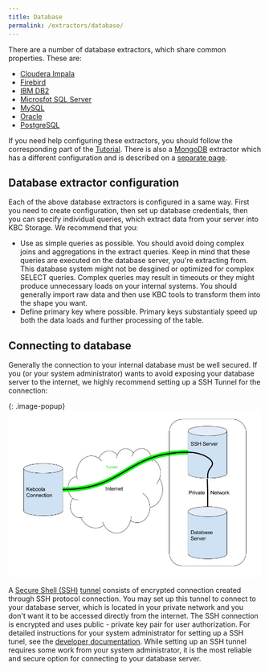 ```yaml
---
title: Database
permalink: /extractors/database/
---
```


There are a number of database extractors, which share common properties. These are:

- [Cloudera Impala](https://www.cloudera.com/products/apache-hadoop/impala.html)
- [Firebird](http://www.firebirdsql.org/)
- [IBM DB2](http://www.ibm.com/analytics/us/en/technology/db2/)
- [Microsfot SQL Server](https://en.wikipedia.org/wiki/Microsoft_SQL_Server)
- [MySQL](https://www.mysql.com/)
- [Oracle](http://www.oracle.com/index.html)
- [PostgreSQL](http://www.postgresql.org/)

If you need help configuring these extractors, you should follow the
corresponding part of the [Tutorial](/overview/tutorial/load/database/).
There is also a [MongoDB](https://www.mongodb.com/) extractor which has a different configuration and
is described on a [separate page](/extractors/mongodb/).

## Database extractor configuration
Each of the above database extractors is configured in a same way. First you need to create configuration, then set up database credentials,
then you can specify individual queries, which extract data from your server into KBC Storage. We recommend that you:

- Use as simple queries as possible. You should avoid doing complex joins and aggregations in the extract queries. Keep in mind that these queries are
executed on the database server, you're extracting from. This database system might not be desgined or optimized for complex SELECT queries. Complex queries may
result in timeouts or they might produce unnecessary loads on your internal systems. You should generally import raw data and then use KBC tools to transform them
into the shape you want.
- Define primary key where possible. Primary keys substantialy speed up both the data loads and further processing of the table.


## Connecting to database
Generally the connection to your internal database must be well secured. If you (or your system administrator) wants to
avoid exposing your database server to the internet, we highly recommend setting up a SSH Tunnel
for the connection:

{: .image-popup}
![Schema - SSH tunnel](/extractors/database/ssh/ssh-tunnel.jpg)

A [Secure Shell (SSH)](https://en.wikipedia.org/wiki/Secure_Shell) [tunnel](https://en.wikipedia.org/wiki/Tunneling_protocol) consists of encrypted connection created
through SSH protocol connection. You may set up this tunnel to connect to your database server, which is located in your private network and you don't want it
to be accessed directly from the internet. The SSH connection is encrypted and uses public - private key pair for user authorization. For
detailed instructions for your system administrator for setting up a SSH tunel, see the [developer documentation](https://developers.keboola.com/integrate/database/).
While setting up an SSH tunnel requires some work from your system administrator, it is the most reliable and secure option for connecting to your database server.


